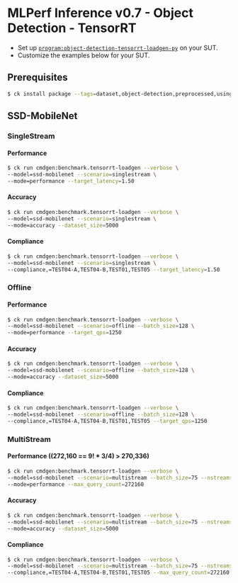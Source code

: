 # MLPerf Inference v0.7 - Object Detection - TensorRT

- Set up [`program:object-detection-tensorrt-loadgen-py`](https://github.com/ctuning/ck-mlperf/blob/master/program/object-detection-tensorrt-loadgen-py/README.md) on your SUT.
- Customize the examples below for your SUT.

## Prerequisites

```bash
$ ck install package --tags=dataset,object-detection,preprocessed,using-opencv,full,side.300 --ask
```

<a name="ssd-mobilenet"></a>
## SSD-MobileNet

<a name="singlestream"></a>
### SingleStream

#### Performance

```bash
$ ck run cmdgen:benchmark.tensorrt-loadgen --verbose \
--model=ssd-mobilenet --scenario=singlestream \
--mode=performance --target_latency=1.50
```

#### Accuracy

```bash
$ ck run cmdgen:benchmark.tensorrt-loadgen --verbose \
--model=ssd-mobilenet --scenario=singlestream \
--mode=accuracy --dataset_size=5000
```

#### Compliance

```bash
$ ck run cmdgen:benchmark.tensorrt-loadgen --verbose \
--model=ssd-mobilenet --scenario=singlestream \
--compliance,=TEST04-A,TEST04-B,TEST01,TEST05 --target_latency=1.50
```


<a name="offline"></a>
### Offline

#### Performance

```bash
$ ck run cmdgen:benchmark.tensorrt-loadgen --verbose \
--model=ssd-mobilenet --scenario=offline --batch_size=128 \
--mode=performance --target_qps=1250
```

#### Accuracy

```bash
$ ck run cmdgen:benchmark.tensorrt-loadgen --verbose \
--model=ssd-mobilenet --scenario=offline --batch_size=128 \
--mode=accuracy --dataset_size=5000
```

#### Compliance

```bash
$ ck run cmdgen:benchmark.tensorrt-loadgen --verbose \
--model=ssd-mobilenet --scenario=offline --batch_size=128 \
--compliance,=TEST04-A,TEST04-B,TEST01,TEST05 --target_qps=1250
```


<a name="multistream"></a>
### MultiStream

#### Performance ((272,160 == 9! * 3/4) > 270,336)

```bash
$ ck run cmdgen:benchmark.tensorrt-loadgen --verbose \
--model=ssd-mobilenet --scenario=multistream --batch_size=75 --nstreams={{{batch_size}}} \
--mode=performance --max_query_count=272160
```

#### Accuracy

```bash
$ ck run cmdgen:benchmark.tensorrt-loadgen --verbose \
--model=ssd-mobilenet --scenario=multistream --batch_size=75 --nstreams={{{batch_size}}} \
--mode=accuracy --dataset_size=5000
```

#### Compliance

```bash
$ ck run cmdgen:benchmark.tensorrt-loadgen --verbose \
--model=ssd-mobilenet --scenario=multistream --batch_size=75 --nstreams={{{batch_size}}} \
--compliance,=TEST04-A,TEST04-B,TEST01,TEST05 --max_query_count=272160
```

